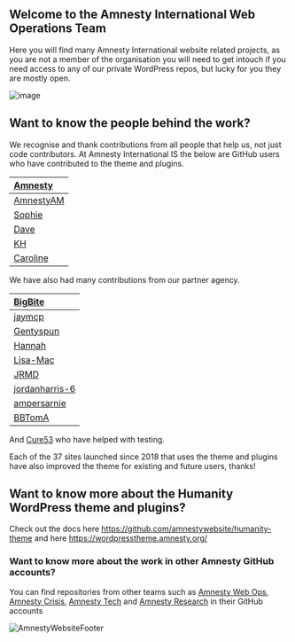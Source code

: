 ## Welcome to the Amnesty International Web Operations Team

Here you will find many Amnesty International website related projects, as you are not a member of the organisation you will need to get intouch if you need access to any of our private WordPress repos, but lucky for you they are mostly open. 

![image](https://wordpresstheme.amnesty.org/wp-content/uploads/2024/02/screenshot.png)
<!-- https://ui.dev/amiresponsive?url=https://www.amnesty.eu/ --> 


## Want to know the people behind the work?

We recognise and thank contributions from all people that help us, not just code contributors. At Amnesty International IS the below are GitHub users who have contributed to the theme and plugins.

| [Amnesty](https://github.com/amnestywebsite)      | 
| :---------- | 
| [AmnestyAM](https://github.com/AmnestyAM)       |        
| [Sophie](https://github.com/SophieAmnesty)    |        
| [Dave](https://github.com/daveamnesty)    |        
| [KH](https://github.com/Khartzenberg)   |        
| [Caroline](https://github.com/carolinejcourtney)    |             

We have also had many contributions from our partner agency. 

| [BigBite](https://github.com/bigbite)        |  
| :---------- | 
| [jaymcp](https://github.com/jaymcp)   |     
| [Gentyspun](https://github.com/Gentyspun)   |       
| [Hannah](https://github.com/hannah-healey)   |        
| [Lisa-Mac](https://github.com/Lisa-Mac)   |      
| [JRMD](https://github.com/jrmd)   |         
| [jordanharris-6 ](https://github.com/jordanharris-6)   |         
| [ampersarnie](https://github.com/ampersarnie)   |  
| [BBTomA](https://github.com/BBTomA)   |  

And [Cure53](https://github.com/Cure53) who have helped with testing. 

Each of the 37 sites launched since 2018 that uses the theme and plugins have also improved the theme for existing and future users, thanks!


## Want to know more about the Humanity WordPress theme and plugins? 

Check out the docs here https://github.com/amnestywebsite/humanity-theme and here https://wordpresstheme.amnesty.org/



### Want to know more about the work in other Amnesty GitHub accounts?

You can find repositories from other teams such as [Amnesty Web Ops](https://github.com/amnestywebsite), [Amnesty Crisis](https://github.com/amnesty-crisis-evidence-lab), [Amnesty Tech](https://github.com/AmnestyTech) and [Amnesty Research](https://github.com/amnestyresearch/) in their GitHub accounts

![AmnestyWebsiteFooter](https://wordpresstheme.amnesty.org/wp-content/uploads/2024/02/footer.gif)


<!--

**Here are some ideas to get you started:**

🙋‍♀️ A short introduction - what is your organization all about?
👀 Contribution guidelines - how do team members dive in?
👩‍💻 Useful resources - where do you keep your docs? Is there anything else the team should know?
🍪 Fun facts - what is your team's favorite snack?
🧙 Remember, you can do mighty things with the power of [Markdown](https://docs.github.com/github/writing-on-github/getting-started-with-writing-and-formatting-on-github/basic-writing-and-formatting-syntax)
-->

